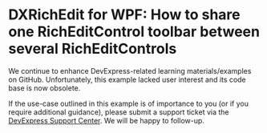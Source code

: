 
# DXRichEdit for WPF: How to share one RichEditControl toolbar between several RichEditControls

We continue to enhance DevExpress-related learning materials/examples on GitHub. Unfortunately, this example lacked user interest and its code base is now obsolete.

If the use-case outlined in this example is of importance to you (or if you require additional guidance), please submit a support ticket via the [DevExpress Support Center](https://supportcenter.devexpress.com/ticket/create?followUpTo=E3445). We will be happy to follow-up.
